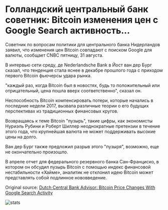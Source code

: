 # Голландский центральный банк советник: Bitcoin изменения цен с Google Search активность...

Советник по вопросам политики для центрального банка Нидерландов заявил, что изменения цен Bitcoin совпадают с поиском Google для валюты, сообщает CNBC пятницу, 31 августа.

В интервью сети среду, де Nederlandsche Bank в Йост ван дер Бург сказал, что тенденция стала яснее в декабре прошлого года с приходом первого Bitcoin фьючерсы удара рынка.

"каждый раз, когда Bitcoin был в новостях, будь то положительный или отрицательный, цена пошла вверх соответственно", сказал он.

Неспособность Bitcoin компенсировать потери, которые начались в последние недели 2017, вызвала различные теории о его будущих перспективах из традиционных финансовых кругов.

Возвращаясь к теме Bitcoin "пузырь", такие цифры, как экономисты Нуриэль Рубини и Роберт Шиллер неоднократные претензии в течение этого года, что крупнейшая валюта не может поддерживать высокие цены на долго.

Ван дер Бург также предложил разрыв этого "пузыря", возможно, еще не окончательно произошло.

В апреле отчет для федерального резервного банка Сан-Франциско, в котором он обсудил пузырь Bitcoin с помощью индекс финансовой нестабильности «Хайме», аналитик не отклонил идею Bitcoin может представлять собой подлинное нововведение.

Original source: [Dutch Central Bank Advisor: Bitcoin Price Changes With Google Search Activity](https://cointelegraph.com/news/dutch-central-bank-advisor-bitcoin-price-changes-with-google-search-activity)

![stats](https://c.statcounter.com/11760860/0/a89fa40b/1/ "stats")